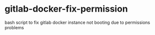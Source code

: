 # gitlab-docker-fix-permission
bash script to fix gitlab docker instance not booting due to permissions problems
